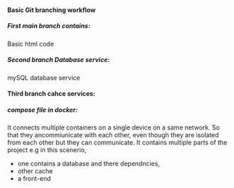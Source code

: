 #### Basic Git branching workflow

##### First main branch contains:
Basic html code

##### Second branch Database service:
mySQL database service
#### Third branch cahce services:

##### compose file in docker:
It connects multiple containers on a single device on a same network. So that they ancommiunicate with each other, even though they are isolated from each other but they can communicate. 
It contains multiple parts of the project e.g in this scenerio,
- one contains a database and there dependncies,
- other cache
- a front-end 
